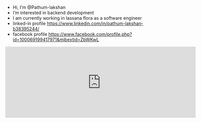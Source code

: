 -  Hi, I’m @Pathum-lakshan
-  I’m interested in backend development
-  I am currently working in lassana flora as a software engineer
-  linked-in profile https://www.linkedin.com/in/pathum-lakshan-b38395244/
-  facebook profile  https://www.facebook.com/profile.php?id=100069199417971&mibextid=ZbWKwL

<iframe src="https://github.com/sponsors/Pathum-lakshan/card" title="Sponsor Pathum-lakshan" height="225" width="600" style="border: 0;"></iframe>
